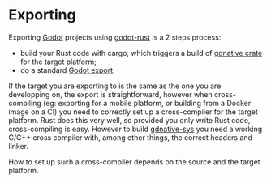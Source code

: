 # Exporting

Exporting [Godot](https://godotengine.org/) projects using [godot-rust](https://github.com/godot-rust/godot-rust)
is a 2 steps process:

* build your Rust code with cargo, which triggers a build of [gdnative crate](https://crates.io/crates/gdnative) for the target platform;
* do a standard [Godot export](https://docs.godotengine.org/en/stable/getting_started/workflow/export/exporting_projects.html).

If the target you are exporting to is the same as the one you are developping on,
the export is straightforward, however when cross-compiling (eg: exporting for a mobile platform,
or building from a Docker image on a CI)
you need to correctly set up a cross-compiler for the target platform. Rust does this very well,
so provided you only write Rust code, cross-compiling is easy.
However to build [gdnative-sys](https://crates.io/crates/gdnative-sys) you need a working C/C++
cross compiler with, among other things, the correct headers and linker.

How to set up such a cross-compiler depends on the source and the target platform.
